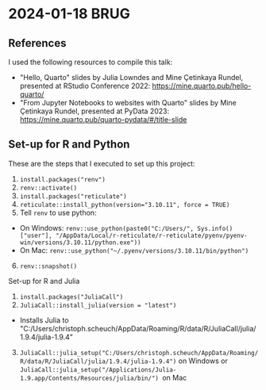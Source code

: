 # 2024-01-18 BRUG

## References

I used the following resources to compile this talk:

- "Hello, Quarto" slides by Julia Lowndes and Mine Çetinkaya Rundel, presented at RStudio Conference 2022: https://mine.quarto.pub/hello-quarto/
- "From Jupyter Notebooks to websites with Quarto" slides by Mine Çetinkaya Rundel, presented at PyData 2023: https://mine.quarto.pub/quarto-pydata/#/title-slide


## Set-up for R and Python

These are the steps that I executed to set up this project:

1. `install.packages("renv")`
2. `renv::activate()`
3. `install.packages("reticulate")`
4. `reticulate::install_python(version="3.10.11", force = TRUE)`
5. Tell `renv` to use python: 
 - On Windows: `renv::use_python(paste0("C:/Users/", Sys.info()["user"], "/AppData/Local/r-reticulate/r-reticulate/pyenv/pyenv-win/versions/3.10.11/python.exe"))`
 - On Mac: `renv::use_python("~/.pyenv/versions/3.10.11/bin/python")`
6. `renv::snapshot()`

Set-up for R and Julia

1. `install.packages("JuliaCall")`
2. `JuliaCall::install_julia(version = "latest")`
- Installs Julia to "C:/Users/christoph.scheuch/AppData/Roaming/R/data/R/JuliaCall/julia/1.9.4/julia-1.9.4"
3. `JuliaCall::julia_setup("C:/Users/christoph.scheuch/AppData/Roaming/R/data/R/JuliaCall/julia/1.9.4/julia-1.9.4")` on Windows or `JuliaCall::julia_setup("/Applications/Julia-1.9.app/Contents/Resources/julia/bin/") `on Mac